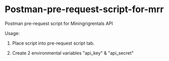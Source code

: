 # Postman-pre-request-script-for-mrr
Postman pre-request script for Miningrigrentals API

Usage:

1) Place script into pre-request script tab.

2) Create 2 environmental variables "api_key" & "api_secret"
